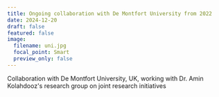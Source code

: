 ```yaml
---
title: Ongoing collaboration with De Montfort University from 2022
date: 2024-12-20
draft: false
featured: false
image:
  filename: uni.jpg
  focal_point: Smart
  preview_only: false
---
```

Collaboration with De Montfort University, UK, working with Dr. Amin Kolahdooz's research group on joint research initiatives
